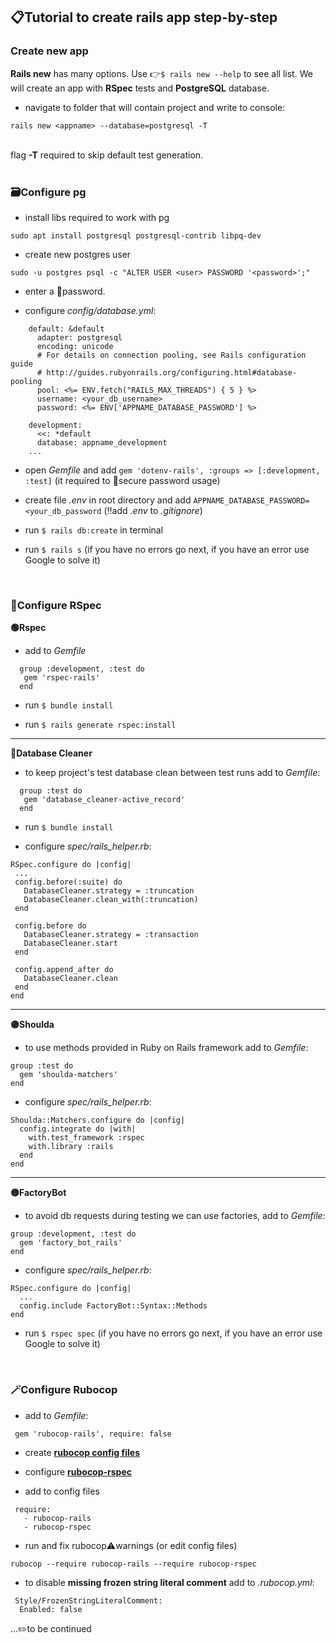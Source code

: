 ## 📋Tutorial to create rails app step-by-step

### Create new app

**Rails new** has many options. Use 👉```$ rails new --help``` to see all list. We will create an app with **RSpec** tests and **PostgreSQL** database.
* navigate to folder that will contain project and write to console: <br>
```
rails new <appname> --database=postgresql -T
``` 
<br>flag **-T** required to skip default test generation. 
<br><br>

### 🗃Configure pg

  * install libs required to work with pg
  ```
  sudo apt install postgresql postgresql-contrib libpq-dev
  ```

  * create new postgres user
  ```
  sudo -u postgres psql -c "ALTER USER <user> PASSWORD '<password>';"
  ``` 
  * enter a 🔑password.<br>
 
  * configure _config/database.yml_: 
  ```...
      default: &default
        adapter: postgresql
        encoding: unicode
        # For details on connection pooling, see Rails configuration guide
        # http://guides.rubyonrails.org/configuring.html#database-pooling
        pool: <%= ENV.fetch("RAILS_MAX_THREADS") { 5 } %>
        username: <your_db_username>
        password: <%= ENV['APPNAME_DATABASE_PASSWORD'] %>

      development:
        <<: *default
        database: appname_development
      ...
   ```
   * open _Gemfile_ and add ```gem 'dotenv-rails', :groups => [:development, :test]``` (it required to 🔐secure password usage)

   * create file _.env_ in root directory and add ```APPNAME_DATABASE_PASSWORD=<your_db_password``` (‼️add _.env_ to _.gitignore_)

   * run ```$ rails db:create``` in terminal
 
   * run ```$ rails s``` (if you have no errors go next, if you have an error use Google to solve it)
<br>

 ### 📝Configure RSpec 
 
   **🟢Rspec**
 
   * add to _Gemfile_ 
   ```
     group :development, :test do
      gem 'rspec-rails'
     end
   ```
   * run ```$ bundle install```

   * run ```$ rails generate rspec:install``` 
   <hr>

   **🔵Database Cleaner**

   * to keep project's test database clean between test runs add to _Gemfile_:
   ```
     group :test do
      gem 'database_cleaner-active_record'
     end
   ```
   * run ```$ bundle install```

   * configure _spec/rails_helper.rb_:
   ```
   RSpec.configure do |config|
    ...
    config.before(:suite) do
      DatabaseCleaner.strategy = :truncation
      DatabaseCleaner.clean_with(:truncation)
    end

    config.before do
      DatabaseCleaner.strategy = :transaction
      DatabaseCleaner.start
    end

    config.append_after do
      DatabaseCleaner.clean
    end
   end
   ``` 
   <hr>
 
  **🟣Shoulda**
   
  * to use methods provided in Ruby on Rails framework add to _Gemfile_:
  ```
  group :test do
    gem 'shoulda-matchers'
  end
  ```
  
  * configure _spec/rails_helper.rb_:
  ```
  Shoulda::Matchers.configure do |config|
    config.integrate do |with|
      with.test_framework :rspec
      with.library :rails
    end
  end
  ```
  <hr>

  **🟡FactoryBot**
  
  * to avoid db requests during testing we can use factories, add to _Gemfile_:
  ```
  group :development, :test do
    gem 'factory_bot_rails'
  end
  ```
  
  * configure _spec/rails_helper.rb_:
  ```
  RSpec.configure do |config|
    ...
    config.include FactoryBot::Syntax::Methods
  end
  ```
  * run ```$ rspec spec``` (if you have no errors go next, if you have an error use Google to solve it)
 <br>
 
### 🪄Configure Rubocop

 * add to _Gemfile_:
 ```
  gem 'rubocop-rails', require: false
 ```
 
 * create [**rubocop config files**](https://gist.github.com/dsandstrom/d9da0be5003c2217969a)
 
 * configure [**rubocop-rspec**](https://github.com/rubocop/rubocop-rspec)
 
 * add to config files 
 ```
  require: 
    - rubocop-rails
    - rubocop-rspec
 ```

 * run and fix rubocop⚠️warnings (or edit config files)
 ```
 rubocop --require rubocop-rails --require rubocop-rspec
 ``` 
 
 * to disable **missing frozen string literal comment** add to _.rubocop.yml_:
 ```
  Style/FrozenStringLiteralComment:
   Enabled: false
 ```

...✏️to be continued
